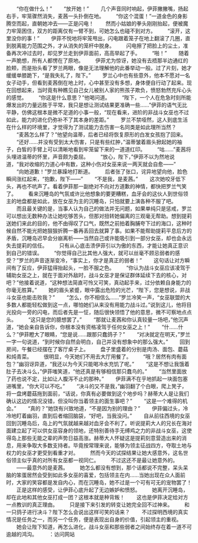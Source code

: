 　　“你在做什么！”
　　“放开她！”
　　几个声音同时响起，伊菲撇撇嘴，扬起右手，牢笼骤然消失，麦茜一头扑倒在地。
　　“你这个混蛋！”一道金色的身影腾空而起，直朝她冲去——正是闪电！
　　然而小姑娘的拳头刚刚抬起，便被魔力牢笼困住，双方的距离仅有一臂不到，可她怎么也碰不到对方。
　　“滚开，这里没你的事！”
　　伊菲不悦地将牢笼甩出，闪电跟着笼子在地上翻滚了几圈，直到脱离能力范围之外，才从消失的笼杆中脱身。
　　闪电擦了把脸上的尘土，准备再次冲过去时，却见罗兰走到伊菲面前，高高举起了手。
　　“啪！”
　　随着一声脆想，所有人都愣在了原地。
　　伊菲尤为惊讶，她没有去捂那半边通红的脸颊，而是抬头看了罗兰两眼，像是无法理解他的此番举动一般。过了片刻，她才缓缓单膝跪下，“是我失礼了，陛下。”
　　罗兰心中也有些意外，他本不愿对一名女子动手，但看到麦茜倒在地上时，心中甚至没有多想，身体便自行动了起来。现在回想起来，当时竟有种瞧见自己女儿被别人家的熊孩子欺负，愤怒勃然充斥心头的感觉。
　　“你这是什么意思？”他喝问道。
　　“陛下，一个人在危急时刻所能爆发出的力量远胜于平常，我只是想让测试结果更准确一些……”伊菲的语气无比平静，仿佛这根本是微不足道的小事一般，“现在看来，进阶的非战斗女巫也不过如此，能力的进化仍弥补不了其本身的差距。”
　　罗兰不禁哑然，这人到底生活在什么样的环境里，才觉得为了测试能力去伤害一名同类是如此理所当然？
　　“麦茜怎么样了？”他望向温蒂，后者已经将恢复原形的白发女孩抱了回来。
　　“还好……并没有受到太大伤害，只是有些红肿，”温蒂皱着眉头掀起她的袖子，白皙的手臂上可以清晰地看到牢笼留下来的一道道红印。
　　“咕……”麦茜将头埋进温蒂的怀里，声音颇为委屈。
　　“放心，陛下，”伊菲不以为然地说道，“我对收缩的力道心中有数，这种小伤对女巫来说一两天就会自愈——”
　　“向她道歉！”罗兰暴躁地打断道。
　　后者张了张口，诧异地望向他，脸色瞬间涨红起来，“抱歉，陛下——”
　　“不是我，是麦茜。”
　　这次她咬牙低下头，再也不吭声了。看着伊菲那一副绝对不向对方道歉的神情，都快把罗兰气笑了。
　　看来沉睡岛的气氛或许比他想象的要更糟糕，血牙会的这伙人到世俗领主的地盘都是如此，放在女巫为主的沉睡岛，只怕就要上演各种不服了吧。
　　而且最关键的是，当事人认为自己的做法并无问题，如果单纯只是惩戒，罗兰可以想出无数种办法让她吃够苦头，但那对扭转她偏离的三观毫无帮助。想到提莉送她们来此的目的，他不由得叹了口气，既然之前拍着胸脯夸下过的海口，这种时候自然不能光把她狠狠折腾一番再丢回去就算了事。如果不能帮助提莉平息后方的矛盾，沉睡岛迟早会分崩离析——当然自己或许能吸引到一部分女巫，却也会永远失去提莉的信任。
　　只有从心底击溃伊菲引以为傲的东西，才能让她真正意识到自己的错误。
　　“你觉得自己比其他人强大，就可以丝毫不顾忌弱者的感受？”罗兰的声音逐渐变冷，“事实上，你才是真正的弱者！”
　　这句话让对方瞬间有了反应，伊菲猛得抬起头，一脸不服之色。
　　“你认为战斗女巫应该凌驾于辅助女巫之上，就在于面对外敌时，战斗女巫才是保证群体延续下去的核心，对吧？”他接着说道，“这种想法简直可怜又可笑，真动起手来，过分依赖自身能力的你毫无胜算。”
　　她的眉头紧蹙，眼中露出危险的光芒，“陛下，您是想说，非战斗女巫也能击败我？”
　　“怎么，你不相信么……”罗兰冷笑一声，“女巫联盟的大多数人都能轻松做到这一点，哪怕她们从来没有用能力战斗过。”说到这儿，他将目光投向一旁的闪电，而后者先是一怔，随后很快领悟了他的意思，微不可察地点点头。
　　“这只是您的臆想罢了。”
　　“那就让麦茜和你认真较量一场吧，”他沉声道，“她会亲自告诉你，你根本没有资格凌驾于任何女巫之上！”
　　“什……什么？”伊菲瞪大了眼睛，“您是说……跟那只蠢鸽子？”
　　“对决就定在明天，”罗兰一字一句说道，“到时候你自然会明白，自己并没有想象中的那么强大。”
　　回到房间，午餐已经摆在了客厅桌子上。
　　盘子里盛着的分别是肉汤、面包、蘑菇和炖青菜。
　　很明显，今天她们不用去大厅用餐了。
　　“哦？居然有肉有面包？”幽羽讶异道，“我还以为今天只能喝冷水充饥了呢。”
　　“这是不想让我饿着肚子去决斗么，”伊菲嗤笑道，“他还真是有够相信那只蠢鸟的。”
　　“当然里面放了药也说不定，比如让人腹泻不止的那种。”
　　伊菲满不在乎地抓起一块面包塞进嘴里，“你大可以不吃。”
　　“决斗的又不是我，”幽羽翻了个白眼，爬上凳子，将一盘烤蘑菇拖到面前，“话说，你真有必要做到这个地步吗？赫蒂大人是让我们确认这边的情况没错，但没叫你当着领主的面生事吧？”
　　“这是一个难得的机会。”
　　“真的？”她饶有兴致地道，“不是因为别的理由？”
　　伊菲偏过头，冷冷地盯着幽羽，直到后者缩回脑袋，“好吧，当我没问。”
　　自从前往西境的女巫回到沉睡岛后，岛上的气氛就越来越对血牙会不利了。听说提莉大人的兄长在海对面建立起了可以供女巫容身的领地，还特别善待手无缚鸡之力的非战斗女巫，这使得岛上那些无能之辈的声势日益高涨。赫蒂大人怀疑这是提莉刻意营造出来的消息，用来争取大多数支持者。毕竟按常理来说，能够为领主征战四方，夺取土地与权力的女巫才更受到看重才对。
　　然而今天的试探结果让她大感意外，这名世俗领主似乎真的对所有女巫都一视同仁。
　　不过这还不是最让她意外的。
　　——最意外的是麦茜。
　　她怎么都没有想到，那个话都说不完整，呆头呆脑的笨蛋居然会受到如此多女巫的喜爱，包括领主在内……当她出现在众人面前时，大家的笑容都是发自内心，而在沉睡岛，她不过是一个可有可无的宠物罢了！
　　正是这样的感受，让伊菲心底升起了无边嫉妒和愤怒。
　　她离开沉睡岛，却在此地和其他女巫打成一团？这根本就是种背叛！
　　这也是伊菲决定给对方一点教训的真正理由。
　　只是接下来引发的转变让她完全回不过神来。
　　和一只鸽子进行决斗？陛下怎么会说出这样可笑的话来？
　　不过探明西境的真实情况是任务之一，而另一个任务，便是表现出自身的价值，引起领主的重视。
　　她会让陛下知道，再怎么进化，战斗女巫和那些弱者之间始终存在着一道不可逾越的鸿沟。
　　：访问网站